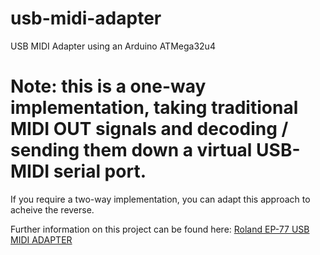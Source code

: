 # usb-midi-adapter
USB MIDI Adapter using an Arduino ATMega32u4

# Note: this is a one-way implementation, taking traditional MIDI OUT signals and decoding / sending them down a virtual USB-MIDI serial port.
If you require a two-way implementation, you can adapt this approach to acheive the reverse.

Further information on this project can be found here:
[Roland EP-77 USB MIDI ADAPTER](https://hackaday.io/project/191226-roland-ep-77-usb-midi-adapter)